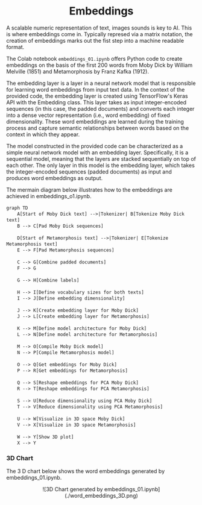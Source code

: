 <h1 align="center">Embeddings</h1>

A scalable numeric representation of text, images sounds is key to AI. 
This is where embeddings come in. 
Typically represed via a matrix notation, the creation of  embeddings marks out  the fist step into a machine readable format. 

The Colab notebook `embeddings_01.ipynb` offers Python code to create embeddings on the basis of the first 200 words from Moby Dick by William Melville (1851) 
and Metamorphosis by Franz Kafka (1912). 

The embedding layer is a layer in a neural network model that is responsible for learning word embeddings from input text data. In the context of the provided code, the embedding layer is created using TensorFlow's Keras API with the Embedding class. This layer takes as input integer-encoded sequences (in this case, the padded documents) and converts each integer into a dense vector representation (i.e., word embedding) of fixed dimensionality. These word embeddings are learned during the training process and capture semantic relationships between words based on the context in which they appear.

The model constructed in the provided code can be characterized as a simple neural network model with an embedding layer. Specifically, it is a sequential model, meaning that the layers are stacked sequentially on top of each other. The only layer in this model is the embedding layer, which takes the integer-encoded sequences (padded documents) as input and produces word embeddings as output.

The mermain diagram below illustrates how to the embeddings are achieved in embeddings_o1.ipynb. 



```mermaid
graph TD
    A[Start of Moby Dick text] -->|Tokenizer| B[Tokenize Moby Dick text]
    B --> C[Pad Moby Dick sequences]
    
    D[Start of Metamorphosis text] -->|Tokenizer| E[Tokenize Metamorphosis text]
    E --> F[Pad Metamorphosis sequences]
    
    C --> G[Combine padded documents]
    F --> G
    
    G --> H[Combine labels]
    
    H --> I[Define vocabulary sizes for both texts]
    I --> J[Define embedding dimensionality]
    
    J --> K[Create embedding layer for Moby Dick]
    J --> L[Create embedding layer for Metamorphosis]
    
    K --> M[Define model architecture for Moby Dick]
    L --> N[Define model architecture for Metamorphosis]
    
    M --> O[Compile Moby Dick model]
    N --> P[Compile Metamorphosis model]
    
    O --> Q[Get embeddings for Moby Dick]
    P --> R[Get embeddings for Metamorphosis]
    
    Q --> S[Reshape embeddings for PCA Moby Dick]
    R --> T[Reshape embeddings for PCA Metamorphosis]
    
    S --> U[Reduce dimensionality using PCA Moby Dick]
    T --> V[Reduce dimensionality using PCA Metamorphosis]
    
    U --> W[Visualize in 3D space Moby Dick]
    V --> X[Visualize in 3D space Metamorphosis]
    
    W --> Y[Show 3D plot]
    X --> Y
```

### 3D Chart 
The 3 D chart below shows the word embeddings generated by embeddings_01.ipynb. 



<p align="center">
![3D Chart generated by embeddings_01.ipynb](./word_embeddings_3D.png)
 </p>




